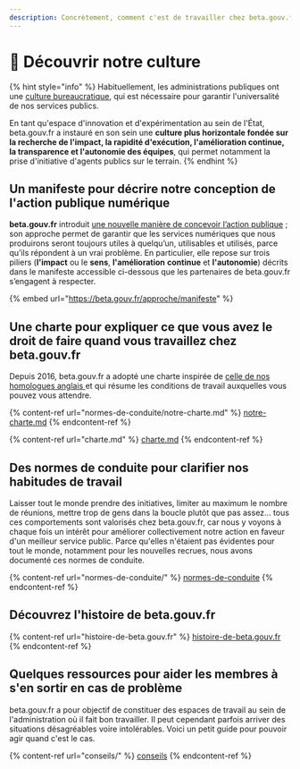 ```yaml
---
description: Concrètement, comment c'est de travailler chez beta.gouv.fr ?
---
```


# 💫 Découvrir notre culture

{% hint style="info" %}
Habituellement, les administrations publiques ont une [culture bureaucratique](https://fr.wikipedia.org/wiki/Bureaucratie), qui est nécessaire pour garantir l'universalité de nos services publics.

En tant qu'espace d'innovation et d'expérimentation au sein de l'État, beta.gouv.fr a instauré en son sein une **culture plus horizontale fondée sur la recherche de l'impact, la rapidité d'exécution, l'amélioration continue, la transparence et l'autonomie des équipes**, qui permet notamment la prise d'initiative d'agents publics sur le terrain.
{% endhint %}

## Un manifeste pour décrire notre conception de l'action publique numérique

**beta.gouv.fr** introduit [une nouvelle manière de concevoir l’action publique](https://beta.gouv.fr/approche/) ; son approche permet de garantir que les services numériques que nous produirons seront toujours utiles à quelqu’un, utilisables et utilisés, parce qu’ils répondent à un vrai problème. En particulier, elle repose sur trois piliers (**l'impact** ou le **sens**, **l'amélioration** **continue** et **l'autonomie**) décrits dans le manifeste accessible ci-dessous que les partenaires de beta.gouv.fr s’engagent à respecter.

{% embed url="https://beta.gouv.fr/approche/manifeste" %}

## Une charte pour expliquer ce que vous avez le droit de faire quand vous travaillez chez beta.gouv.fr

Depuis 2016, beta.gouv.fr a adopté une charte inspirée de [celle de nos homologues anglais ](https://twitter.com/gilest/status/735131901900521472)et qui résume les conditions de travail auxquelles vous pouvez vous attendre.

{% content-ref url="normes-de-conduite/notre-charte.md" %}
[notre-charte.md](normes-de-conduite/notre-charte.md)
{% endcontent-ref %}

{% content-ref url="charte.md" %}
[charte.md](charte.md)
{% endcontent-ref %}

## Des normes de conduite pour clarifier nos habitudes de travail

Laisser tout le monde prendre des initiatives, limiter au maximum le nombre de réunions, mettre trop de gens dans la boucle plutôt que pas assez... tous ces comportements sont valorisés chez beta.gouv.fr, car nous y voyons à chaque fois un intérêt pour améliorer collectivement notre action en faveur d'un meilleur service public. Parce qu'elles n'étaient pas évidentes pour tout le monde, notamment pour les nouvelles recrues, nous avons documenté ces normes de conduite.

{% content-ref url="normes-de-conduite/" %}
[normes-de-conduite](normes-de-conduite/)
{% endcontent-ref %}

## Découvrez l'histoire de beta.gouv.fr

{% content-ref url="histoire-de-beta.gouv.fr" %}
[histoire-de-beta.gouv.fr](histoire-de-beta.gouv.fr)
{% endcontent-ref %}

## Quelques ressources pour aider les membres à s'en sortir en cas de problème

beta.gouv.fr a pour objectif de constituer des espaces de travail au sein de l'administration où il fait bon travailler. Il peut cependant parfois arriver des situations désagréables voire intolérables. Voici un petit guide pour pouvoir agir quand c'est le cas.

{% content-ref url="conseils/" %}
[conseils](conseils/)
{% endcontent-ref %}
